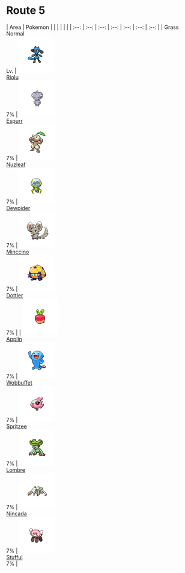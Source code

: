 # Route 5

| Area | Pokemon | | | | | |
        | :--: | :--: | :--: | :--: | :--: | :--: | :--: |
        | Grass Normal<br/> Lv.  | ![riolu](../../img/pokemon/riolu.png)<br/> [Riolu](/pokemon-sword-and-shield-ultimate/pokemon/454-riolu)<br/> 7% | ![espurr](../../img/pokemon/espurr.png)<br/> [Espurr](/pokemon-sword-and-shield-ultimate/pokemon/699-espurr)<br/> 7% | ![nuzleaf](../../img/pokemon/nuzleaf.png)<br/> [Nuzleaf](/pokemon-sword-and-shield-ultimate/pokemon/274-nuzleaf)<br/> 7% | ![dewpider](../../img/pokemon/dewpider.png)<br/> [Dewpider](/pokemon-sword-and-shield-ultimate/pokemon/782-dewpider)<br/> 7% | ![minccino](../../img/pokemon/minccino.png)<br/> [Minccino](/pokemon-sword-and-shield-ultimate/pokemon/590-minccino)<br/> 7% | ![dottler](../../img/pokemon/dottler.png)<br/> [Dottler](/pokemon-sword-and-shield-ultimate/pokemon/856-dottler)<br/> 7% 
| | ![applin](../../img/pokemon/applin.png)<br/> [Applin](/pokemon-sword-and-shield-ultimate/pokemon/871-applin)<br/> 7% | ![wobbuffet](../../img/pokemon/wobbuffet.png)<br/> [Wobbuffet](/pokemon-sword-and-shield-ultimate/pokemon/202-wobbuffet)<br/> 7% | ![spritzee](../../img/pokemon/spritzee.png)<br/> [Spritzee](/pokemon-sword-and-shield-ultimate/pokemon/705-spritzee)<br/> 7% | ![lombre](../../img/pokemon/lombre.png)<br/> [Lombre](/pokemon-sword-and-shield-ultimate/pokemon/271-lombre)<br/> 7% | ![nincada](../../img/pokemon/nincada.png)<br/> [Nincada](/pokemon-sword-and-shield-ultimate/pokemon/290-nincada)<br/> 7% | ![stufful](../../img/pokemon/stufful.png)<br/> [Stufful](/pokemon-sword-and-shield-ultimate/pokemon/790-stufful)<br/> 7% |

        